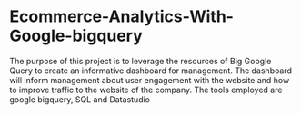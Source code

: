 # Ecommerce-Analytics-With-Google-bigquery
The purpose of this project is to leverage the resources of Big Google Query to create an informative dashboard for management. The dashboard will inform management about user engagement with the website and how to improve traffic to the website of the company.
The tools employed are google bigquery, SQL and Datastudio
